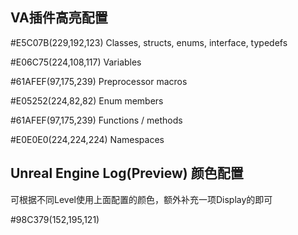 ## VA插件高亮配置

#E5C07B(229,192,123) Classes, structs, enums, interface, typedefs

#E06C75(224,108,117) Variables

#61AFEF(97,175,239) Preprocessor macros

#E05252(224,82,82) Enum members

#61AFEF(97,175,239) Functions / methods

#E0E0E0(224,224,224) Namespaces

## Unreal Engine Log(Preview) 颜色配置

可根据不同Level使用上面配置的颜色，额外补充一项Display的即可

#98C379(152,195,121)
